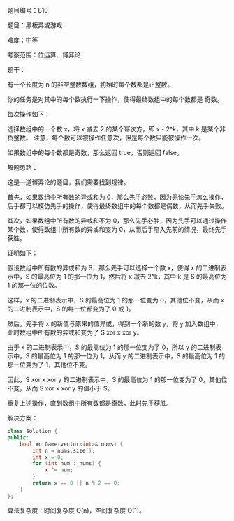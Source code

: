 题目编号：810

题目：黑板异或游戏

难度：中等

考察范围：位运算、博弈论

题干：

有一个长度为 n 的非空整数数组，初始时每个数都是正整数。

你的任务是对其中的每个数执行一下操作，使得最终数组中的每个数都是 奇数。

每次操作如下：

选择数组中的一个数 x，将 x 减去 2 的某个幂次方，即 x - 2^k，其中 k 是某个非负整数。
注意，每个数可以被操作任意次，但是每个数只能被操作一次。

如果数组中的每个数都是奇数，那么返回 true，否则返回 false。

解题思路：

这是一道博弈论的题目，我们需要找到规律。

首先，如果数组中所有数的异或和为 0，那么先手必败，因为无论先手怎么操作，后手都可以模仿先手的操作，使得最终数组中的每个数都是偶数，从而先手失败。

其次，如果数组中所有数的异或和不为 0，那么先手必胜，因为先手可以通过操作某个数，使得数组中所有数的异或和变为 0，从而后手陷入先前的情况，最终先手获胜。

证明如下：

假设数组中所有数的异或和为 S，那么先手可以选择一个数 x，使得 x 的二进制表示中，S 的最高位为 1 的那一位为 1，然后将 x 减去 2^k，其中 k 是 S 的最高位为 1 的那一位的位数。

这样，x 的二进制表示中，S 的最高位为 1 的那一位变为 0，其他位不变，从而 x 的二进制表示中，S 的每一位都变为了 0 或 1。

然后，先手将 x 的新值与原来的值异或，得到一个新的数 y，将 y 加入数组中，此时数组中所有数的异或和变为了 S xor x xor y。

由于 x 的二进制表示中，S 的最高位为 1 的那一位变为了 0，所以 y 的二进制表示中，S 的最高位为 1 的那一位为 1，从而 y 的二进制表示中，S 的最高位为 1 的那一位变为了 1，其他位不变。

因此，S xor x xor y 的二进制表示中，S 的最高位为 1 的那一位变为了 0，其他位不变，从而 S xor x xor y 的值小于 S。

重复上述操作，直到数组中所有数都是奇数，此时先手获胜。

解决方案：

```cpp
class Solution {
public:
    bool xorGame(vector<int>& nums) {
        int n = nums.size();
        int x = 0;
        for (int num : nums) {
            x ^= num;
        }
        return x == 0 || n % 2 == 0;
    }
};
```

算法复杂度：时间复杂度 O(n)，空间复杂度 O(1)。